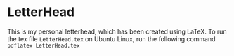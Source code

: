 # LetterHead
This is my personal letterhead, which has been created using LaTeX. 
To run the tex file ``LetterHead.tex`` on Ubuntu Linux, 
run the following command
``pdflatex LetterHead.tex`` 
